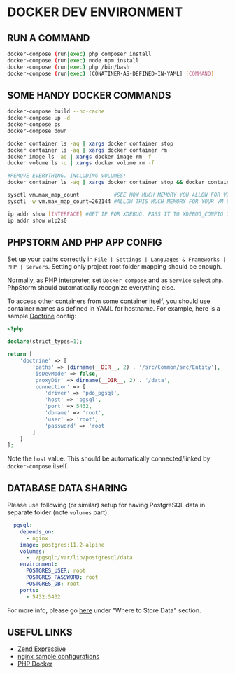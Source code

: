 # DOCKER DEV ENVIRONMENT 

## RUN A COMMAND

```bash
docker-compose (run|exec) php composer install
docker-compose (run|exec) node npm install
docker-compose (run|exec) php /bin/bash
docker-compose (run|exec) [CONATINER-AS-DEFINED-IN-YAML] [COMMAND]
```

## SOME HANDY DOCKER COMMANDS

```bash
docker-compose build --no-cache
docker-compose up -d
docker-compose ps
docker-compose down

docker container ls -aq | xargs docker container stop
docker container ls -aq | xargs docker container rm
docker image ls -aq | xargs docker image rm -f
docker volume ls -q | xargs docker volume rm -f

#REMOVE EVERYTHING. INCLUDING VOLUMES!
docker container ls -aq | xargs docker container stop && docker container ls -aq | xargs docker container rm && docker image ls -aq | xargs docker image rm -f && docker volume ls -q | xargs docker volume rm -f

sysctl vm.max_map_count           #SEE HOW MUCH MEMORY YOU ALLOW FOR VIRTUAL MACHINES
sysctl -w vm.max_map_count=262144 #ALLOW THIS MUCH MEMORY FOR YOUR VM-S. CAREFUL WITH THIS ONE!

ip addr show [INTERFACE] #GET IP FOR XDEBUG. PASS IT TO XDEBUG_CONFIG IN docker-compose.yaml
ip addr show wlp2s0
```

## PHPSTORM AND PHP APP CONFIG

Set up your paths correctly in `File | Settings | Languages & Frameworks | PHP | Servers`. Setting only project root folder mapping should be enough.

Normally, as PHP interpreter, set `Docker compose` and as `Service` select `php`. PhpStorm should automatically recognize everything else.

To access other containers from some container itself, you should use container names as defined in YAML for hostname. For example, here is a sample [Doctrine](https://www.doctrine-project.org/index.html) config:

```php
<?php

declare(strict_types=1);

return [
    'doctrine' => [
        'paths' => [dirname(__DIR__, 2) . '/src/Common/src/Entity'],
        'isDevMode' => false,
        'proxyDir' => dirname(__DIR__, 2) . '/data',
        'connection' => [
            'driver' => 'pdo_pgsql',
            'host' => 'pgsql',
            'port' => 5432,
            'dbname' => 'root',
            'user' => 'root',
            'password' => 'root'
        ]
    ]
];
```

Note the `host` value. This should be automatically connected/linked by `docker-compose` itself.

## DATABASE DATA SHARING

Please use following (or similar) setup for having PostgreSQL data in separate folder (note `volumes` part):

```yaml
  pgsql:
    depends_on:
      - nginx
    image: postgres:11.2-alpine
    volumes:
      - ./pgsql:/var/lib/postgresql/data
    environment:
      POSTGRES_USER: root
      POSTGRES_PASSWORD: root
      POSTGRES_DB: root
    ports:
      - 5432:5432
```

For more info, please go [here](https://hub.docker.com/_/postgres/) under "Where to Store Data" section.

## USEFUL LINKS

- [Zend Expressive](https://docs.zendframework.com/zend-expressive/)
- [nginx sample configurations](https://www.nginx.com/resources/wiki/start/topics/examples/full/)
- [PHP Docker](https://hub.docker.com/_/php/)
